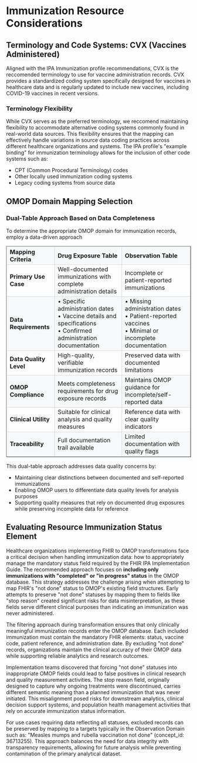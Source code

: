# Immunization Resource Considerations
## Terminology and Code Systems: CVX (Vaccines Administered)
Aligned with the IPA Immunization profile recommendations, CVX is the reccomended terminology to use for vaccine administration records.  CVX provides a standardized coding system specifically designed for vaccines in healthcare data and is regularly updated to include new vaccines, including COVID-19 vaccines in recent versions.

### Terminology Flexibility
While CVX serves as the preferred terminology, we reccomend maintaining flexibility to accommodate alternative coding systems commonly found in real-world data sources. This flexibility ensures that the mapping can effectively handle variations in source data coding practices across different healthcare organizations and systems. The IPA profile's "example binding" for immunization terminology allows for the inclusion of other code systems such as:
- CPT (Common Procedural Terminology) codes
- Other locally used immunization coding systems
- Legacy coding systems from source data

## OMOP Domain Mapping Selection
### Dual-Table Approach Based on Data Completeness
To determine the appropriate OMOP domain for immunization records, employ a data-driven approach 

<table border="1" cellpadding="8" cellspacing="0" style="border-collapse: collapse; width: 100%;">
  <thead>
    <tr style="background-color: #f6f8fa;">
      <th style="border: 1px solid #d0d7de; text-align: left; font-weight: bold;">Mapping Criteria</th>
      <th style="border: 1px solid #d0d7de; text-align: left; font-weight: bold;">Drug Exposure Table</th>
      <th style="border: 1px solid #d0d7de; text-align: left; font-weight: bold;">Observation Table</th>
    </tr>
  </thead>
  <tbody>
    <tr>
      <td style="border: 1px solid #d0d7de; font-weight: bold;">Primary Use Case</td>
      <td style="border: 1px solid #d0d7de;">Well-documented immunizations with complete administration details</td>
      <td style="border: 1px solid #d0d7de;">Incomplete or patient-reported immunizations</td>
    </tr>
    <tr style="background-color: #f6f8fa;">
      <td style="border: 1px solid #d0d7de; font-weight: bold;">Data Requirements</td>
      <td style="border: 1px solid #d0d7de;">• Specific administration dates<br>• Vaccine details and specifications<br>• Confirmed administration documentation</td>
      <td style="border: 1px solid #d0d7de;">• Missing administration dates<br>• Patient-reported vaccines<br>• Minimal or incomplete documentation</td>
    </tr>
    <tr>
      <td style="border: 1px solid #d0d7de; font-weight: bold;">Data Quality Level</td>
      <td style="border: 1px solid #d0d7de;">High-quality, verifiable immunization records</td>
      <td style="border: 1px solid #d0d7de;">Preserved data with documented limitations</td>
    </tr>
    <tr style="background-color: #f6f8fa;">
      <td style="border: 1px solid #d0d7de; font-weight: bold;">OMOP Compliance</td>
      <td style="border: 1px solid #d0d7de;">Meets completeness requirements for drug exposure records</td>
      <td style="border: 1px solid #d0d7de;">Maintains OMOP guidance for incomplete/self-reported data</td>
    </tr>
    <tr>
      <td style="border: 1px solid #d0d7de; font-weight: bold;">Clinical Utility</td>
      <td style="border: 1px solid #d0d7de;">Suitable for clinical analysis and quality measures</td>
      <td style="border: 1px solid #d0d7de;">Reference data with clear quality indicators</td>
    </tr>
    <tr style="background-color: #f6f8fa;">
      <td style="border: 1px solid #d0d7de; font-weight: bold;">Traceability</td>
      <td style="border: 1px solid #d0d7de;">Full documentation trail available</td>
      <td style="border: 1px solid #d0d7de;">Limited documentation with quality flags</td>
    </tr>
  </tbody>
</table>

This dual-table approach addresses data quality concerns by:
- Maintaining clear distinctions between documented and self-reported immunizations
- Enabling OMOP users to differentiate data quality levels for analysis purposes
- Supporting quality measures that rely on documented drug exposures while preserving incomplete data for reference

## Evaluating Resource Immunization Status Element
Healthcare organizations implementing FHIR to OMOP transformations face a critical decision when handling immunization data: how to appropriately manage the mandatory status field required by the FHIR IPA Implementation Guide. The recommended approach focuses on **including only immunizations with "completed" or "in progress" status** in the OMOP database. This strategy addresses the challenge arising when attempting to map FHIR's "not done" status to OMOP's existing field structures. Early attempts to preserve "not done" statuses by mapping them to fields like "stop reason" created significant risks for data misinterpretation, as these fields serve different clinical purposes than indicating an immunization was never administered.

The filtering approach during transformation ensures that only clinically meaningful immunization records enter the OMOP database. Each included immunization must contain the mandatory FHIR elements: status, vaccine code, patient reference, and administration date. By excluding "not done" records, organizations maintain the clinical accuracy of their OMOP data while supporting reliable analytics and research outcomes.

Implementation teams discovered that forcing "not done" statuses into inappropriate OMOP fields could lead to false positives in clinical research and quality measurement activities. The stop reason field, originally designed to capture why ongoing treatments were discontinued, carries different semantic meaning than a planned immunization that was never initiated. This misalignment posed risks for downstream analytics, clinical decision support systems, and population health management activities that rely on accurate immunization status information.

For use cases requiring data reflecting all statuses, excluded records can be preserved by mapping to a targets typically in the Observation Domain such as: "Measles mumps and rubella vaccination not done" (concept_id: 36713255). This approach balances the need for data integrity with transparency requirements, allowing for future analysis while preventing contamination of the primary analytical dataset.
